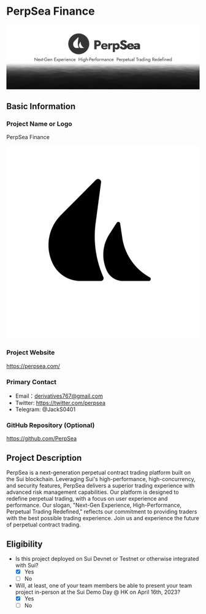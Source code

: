 # PerpSea Finance

![perpsea-twbanner](../assets/perpsea-twbanner.png)

## Basic Information

### Project Name or Logo

PerpSea Finance

![perpsea-logo](../assets/perpsea-profile.png)

### Project Website

https://perpsea.com/

### Primary Contact

- Email：derivatives767@gmail.com
- Twitter: https://twitter.com/perpsea
- Telegram: @JackS0401

### GitHub Repository (Optional)

https://github.com/PerpSea

## Project Description 

PerpSea is a next-generation perpetual contract trading platform built on the Sui blockchain. Leveraging Sui's high-performance, high-concurrency, and security features, PerpSea delivers a superior trading experience with advanced risk management capabilities. Our platform is designed to redefine perpetual trading, with a focus on user experience and performance. Our slogan, "Next-Gen Experience, High-Performance, Perpetual Trading Redefined," reflects our commitment to providing traders with the best possible trading experience. Join us and experience the future of perpetual contract trading.

## Eligibility

- Is this project deployed on Sui Devnet or Testnet or otherwise integrated with Sui?
    - [x] Yes
    - [ ] No
- Will, at least, one of your team members be able to present your team project in-person at the Sui Demo Day @ HK on April 16th, 2023?
    - [x] Yes
    - [ ] No
